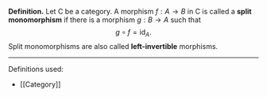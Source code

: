 **Definition.** Let $\mathsf{C}$ be a category. A morphism $f:A\to B$ in $\mathsf{C}$ is called a **split monomorphism** if there is a morphism $g:B\to A$ such that $$g\circ f=\text{id}_{A}.$$
Split monomorphisms are also called **left-invertible** morphisms.
***
Definitions used:
- [[Category]]